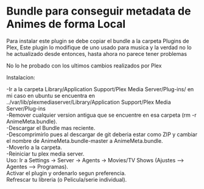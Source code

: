 # Bundle para conseguir metadata de Animes de forma Local
Para instalar este plugin se debe copiar el bundle a la carpeta
Plugins de Plex,
Este plugin lo modifique de uno usado para musica y la verdad no lo he actualizado desde entonces, hasta ahora no parece tener problemas

No lo he probado con los ultimos cambios realizados por Plex

Instalacion:

-Ir a la carpeta Library/Application Support/Plex Media Server/Plug-ins/ en mi caso en ubuntu se encuentra en ../var/lib/plexmediaserver/Library/Application Support/Plex Media Server/Plug-ins<br/>
-Remover cualquier version antigua que se encuentre en esa carpeta (rm -r AnimeMeta.bundle).<br/>
-Descargar el Bundle mas reciente.<br/>
-Descomprimirlo pues al descargar de git deberia estar como ZIP y cambiar el nombre de AnimeMeta.bundle-master a AnimeMeta.bundle.<br/> 
-Moverlo a la carpeta.<br/>
-Reiniciar tu plex media server.<br/>
Uso:
Ir a Settings -> Server -> Agents -> Movies/TV Shows (Ajustes --> Agentes --> Programas).<br/> 
Activar el plugin y ordenarlo segun preferencia.<br/> 
Refrescar tu libreria (o Pelicula/serie individual).<br/> 
